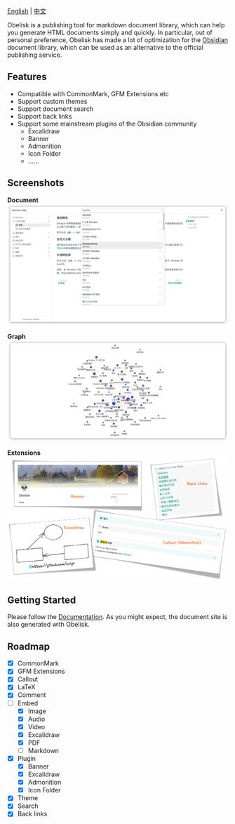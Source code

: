 [English](https://github.com/cuigh/obelisk) | [中文](https://github.com/cuigh/obelisk/blob/master/README_zh.md)

Obelisk is a publishing tool for markdown document library, which can help you generate HTML documents simply and quickly. In particular, out of personal preference, Obelisk has made a lot of optimization for the [Obsidian](https://obsidian.md) document library, which can be used as an alternative to the official publishing service.

## Features

- Compatible with CommonMark, GFM Extensions etc
- Support custom themes
- Support document search
- Support back links
- Support some mainstream plugins of the Obsidian community
	- Excalidraw
	- Banner
	- Admonition
	- Icon Folder
	- ……

## Screenshots

**Document**
![Document](docs/assets/document.png)

**Graph**
![Graph](docs/assets/graph.png)

**Extensions**
![Extensions](docs/assets/extension.png)

## Getting Started

Please follow the [Documentation](https://cuigh.com/obelisk). As you might expect, the document site is also generated with Obelisk.

## Roadmap

- [x] CommonMark
- [x] GFM Extensions
- [x] Callout
- [x] LaTeX
- [x] Comment
- [ ] Embed
	- [x] Image
	- [x] Audio
	- [x] Video
	- [x] Excalidraw
	- [x] PDF
	- [ ] Markdown
- [x] Plugin
	- [x] Banner
	- [x] Excalidraw
	- [x] Admonition
	- [x] Icon Folder
- [x] Theme
- [x] Search
- [x] Back links
